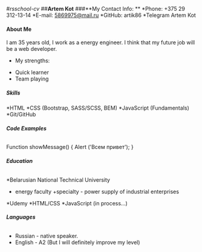 #*rsschool-cv*
##**Artem Kot**
###**My Contact Info: **
*Phone: +375 29 312-13-14 
*E-mail: 5869975@mail.ru
*GitHub: artik86
*Telegram Artem Kot
#### **About Me**
I am 35 years old, I work as a energy engineer. I think that my future job will be a web developer. 
* My strengths:
+ Quick learner
+ Team playing
##### **Skills**
*HTML
*CSS (Bootstrap, SASS/SCSS, BEM)
*JavaScript (Fundamentals)
*Git/GitHub
###### **Code Examples**
Function showMessage()
{
Alert ('Всем привет'); 
}
###### **Education**
*Belarusian National Technical University
+ energy faculty
+specialty - power supply of industrial enterprises

*Udemy
*HTML/CSS
*JavaScript (in process…)
###### **Languages**
* Russian - native speaker.
* English - A2 (But I will definitely improve my level)

